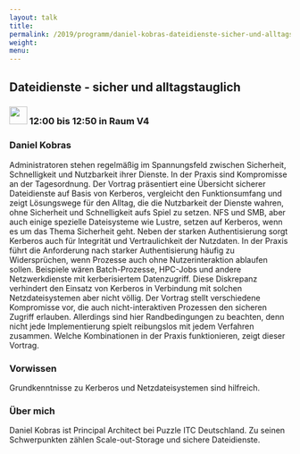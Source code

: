 ```yaml
---
layout: talk
title:
permalink: /2019/programm/daniel-kobras-dateidienste-sicher-und-alltagstauglich/
weight:
menu:
---
```

## Dateidienste - sicher und alltagstauglich

### <img height = "32" src="../../../images/talk.svg"> 12:00 bis 12:50 in Raum V4

### Daniel Kobras

Administratoren stehen regelmäßig im Spannungsfeld zwischen Sicherheit, Schnelligkeit und Nutzbarkeit ihrer Dienste. In der Praxis sind Kompromisse an der Tagesordnung.  Der Vortrag präsentiert eine Übersicht sicherer Dateidienste auf Basis von Kerberos, vergleicht den Funktionsumfang und zeigt Lösungswege für den Alltag, die die Nutzbarkeit der Dienste wahren, ohne Sicherheit und Schnelligkeit aufs Spiel zu setzen.  NFS und SMB, aber auch einige spezielle Dateisysteme wie Lustre, setzen auf Kerberos, wenn es um das Thema Sicherheit geht. Neben der starken Authentisierung sorgt Kerberos auch für Integrität und Vertraulichkeit der Nutzdaten. In der Praxis führt die Anforderung nach starker Authentisierung häufig zu Widersprüchen, wenn Prozesse auch ohne Nutzerinteraktion ablaufen sollen. Beispiele wären Batch-Prozesse, HPC-Jobs und andere Netzwerkdienste mit kerberisiertem Datenzugriff.  Diese Diskrepanz verhindert den Einsatz von Kerberos in Verbindung mit solchen Netzdateisystemen aber nicht völlig. Der Vortrag stellt verschiedene Kompromisse vor, die auch nicht-interaktiven Prozessen den sicheren Zugriff erlauben. Allerdings sind hier Randbedingungen zu beachten, denn nicht jede Implementierung spielt reibungslos mit jedem Verfahren zusammen. Welche Kombinationen in der Praxis funktionieren, zeigt dieser Vortrag.

### Vorwissen

Grundkenntnisse zu Kerberos und Netzdateisystemen sind hilfreich.

### Über mich

Daniel Kobras ist Principal Architect bei Puzzle ITC Deutschland. Zu seinen Schwerpunkten zählen Scale-out-Storage und sichere Dateidienste.

